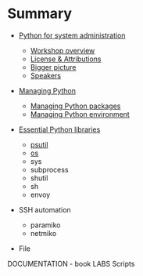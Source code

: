 # Summary

* [Python for system administration](README.md)
    - [Workshop overview](/workshop_intro/workshop_overview.md)
    - [License & Attributions](/workshop_intro/license.md)
    - [Bigger picture](/workshop_intro/roadmap.md)
    - [Speakers](/workshop_intro/speakers.md)

* [Managing Python](/python_essentials/managing_python.md)
    - [Managing Python packages](/python_essentials/package_management.md)
    - [Managing Python environment](/python_essentials/environment_management.md)
* [Essential Python libraries](libraries/essential_python_libraries.md)
    - [psutil](libraries/psutil.md)
    - [os](/libraries/os.md)
    - sys
    - subprocess
    - shutil
    - sh
    - envoy
    
* SSH automation
    - paramiko
    - netmiko

* File


DOCUMENTATION - book
LABS
Scripts

